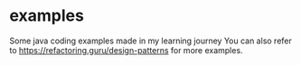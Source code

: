# examples
Some java coding examples made in my learning journey
You can also refer to https://refactoring.guru/design-patterns
for more examples.
